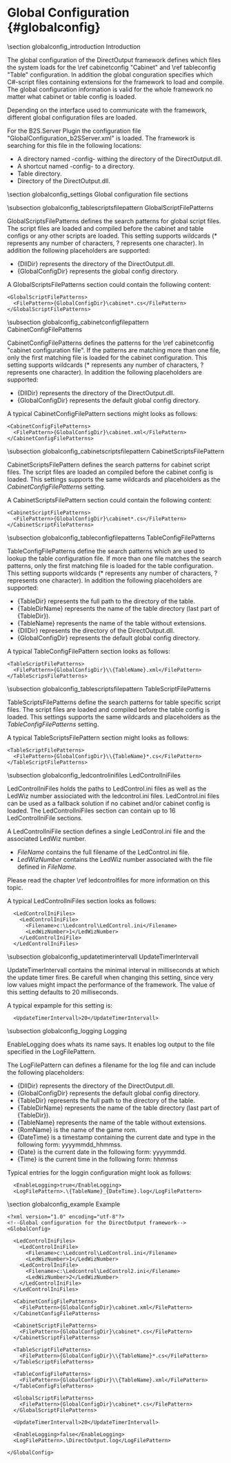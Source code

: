 ﻿Global Configuration {#globalconfig}
====================

\section globalconfig_introduction Introduction

The global configuration of the DirectOutput framework defines which files the system loads for the \ref cabinetconfig "Cabinet" and \ref tableconfig "Table" configuration. In addition the global conguration specifies which C#-script files containing extensions for the framework to load and compile. The global configuration information is valid for the whole framework no matter what cabinet or table config is loaded.

Depending on the interface used to communicate with the framework, different global configuration files are loaded. 

For the B2S.Server Plugin the configuration file "GlobalConfiguration_b2SServer.xml" is loaded. The framework is searching for this file in the following locations:

- A directory named -config- withing the directory of the DirectOutput.dll.
- A shortcut named -config- to a directory. 
- Table directory.
- Directory of the DirectOutput.dll.

\section globalconfig_settings Global configuration file sections

\subsection globalconfig_tablescriptsfilepattern GlobalScriptFilePatterns

GlobalScriptsFilePatterns defines the search patterns for global script files. The script files are loaded and compiled before the cabinet and table configs or any other scripts are loaded. 
This setting supports wildcards (* represents any number of characters, ? represents one character). In addition the following placeholders are supported:

* {DllDir} represents the directory of the DirectOutput.dll.
* {GlobalConfigDir} represents the global config directory.

A GlobalScriptsFilePatterns section could contain the following content:

~~~~~~~~~~~~~{.xml}
<GlobalScriptFilePatterns>
  <FilePattern>{GlobalConfigDir}\cabinet*.cs</FilePattern>
</GlobalScriptFilePatterns>
~~~~~~~~~~~~~


\subsection globalconfig_cabinetconfigfilepattern CabinetConfigFilePatterns

CabinetConfigFilePatterns defines the patterns for the \ref cabinetconfig "cabinet configuration file". If the patterns are matching more than one file, only the first matching file is loaded for the cabinet configuration.
This setting supports wildcards (* represents any number of characters, ? represents one character). In addition the following placeholders are supported:

* {DllDir} represents the directory of the DirectOutput.dll.
* {GlobalConfigDir} represents the default global config directory.

A typical CabinetConfigFilePattern sections might looks as follows:

~~~~~~~~~~~~~{.xml}
<CabinetConfigFilePatterns>
  <FilePattern>{GlobalConfigDir}\cabinet.xml</FilePattern>
</CabinetConfigFilePatterns>
~~~~~~~~~~~~~

\subsection globalconfig_cabinetscriptsfilepattern CabinetScriptsFilePattern

CabinetScriptsFilePattern defines the search patterns for cabinet script files. The script files are loaded an compiled before the cabinet config is loaded. This settings supports the same wildcards and placeholders as the _CabinetConfigFilePatterns_ setting.

A CabinetScriptsFilePattern section could contain the following content:

~~~~~~~~~~~~~{.xml}
<CabinetScriptFilePatterns>
  <FilePattern>{GlobalConfigDir}\cabinet*.cs</FilePattern>
</CabinetScriptFilePatterns>
~~~~~~~~~~~~~


\subsection globalconfig_tableconfigfilepatterns TableConfigFilePatterns

TableConfigFilePatterns define the search patterns which are used to lookup the table configuration file. If more than one file matches the search patterns, only the first matching file is loaded for the table configuration.
This setting supports wildcards (* represents any number of characters, ? represents one character). In addition the following placeholders are supported:

* {TableDir} represents the full path to the directory of the table.
* {TableDirName} represents the name of the table directory (last part of {TableDir}).
* {TableName} represents the name of the table without extensions.
* {DllDir} represents the directory of the DirectOutput.dll.
* {GlobalConfigDir} represents the default global config directory.

A typical TableConfigFilePattern section looks as follows:

~~~~~~~~~~~~~{.xml}
<TableScriptFilePatterns>
  <FilePattern>{GlobalConfigDir}\\{TableName}.xml</FilePattern>
</TableScripsFilePatterns>
~~~~~~~~~~~~~


\subsection globalconfig_tablescriptsfilepattern TableScriptFilePatterns

TableScriptsFilePatterns define the search patterns for table specific script files. The script files are loaded and compiled before the table config is loaded. This settings supports the same wildcards and placeholders as the _TableConfigFilePatterns_ setting.

A typical TableScriptsFilePattern section might looks as follows:

~~~~~~~~~~~~~{.xml}
<TableScriptFilePatterns>
  <FilePattern>{GlobalConfigDir}\\{TableName}*.cs</FilePattern>
</TableScriptFilePatterns>
~~~~~~~~~~~~~

\subsection globalconfig_ledcontrolinifiles LedControlIniFiles

LedControlIniFiles holds the paths to LedControl.ini files as well as the LedWiz number assiociated with the ledcontrol.ini files. LedControl.ini files can be used as a fallback solution if no cabinet and/or cabinet config is loaded. The LedControlIniFiles section can contain up to 16 LedControlIniFile sections.

A LedControlIniFile section defines a single LedControl.ini file and the associated LedWiz number.

* _FileName_ contains the full filename of the LedControl.ini file.
* _LedWizNumber_ contains the LedWiz number associated with the file defined in _FileName_.

Please read the chapter \ref ledcontrolfiles for more information on this topic.

A typical LedControlIniFiles section looks as follows:

~~~~~~~~~~~~~{.xml}
  <LedControlIniFiles>
    <LedControlIniFile>
      <Filename>c:\Ledcontrol\LedControl.ini</Filename>
      <LedWizNumber>1</LedWizNumber>
    </LedControlIniFile>
  </LedControlIniFiles>
~~~~~~~~~~~~~

\subsection globalconfig_updatetimerintervall UpdateTimerIntervall

UpdateTimerIntervall contains the minimal interval in milliseconds at which the update timer fires. Be carefull when changing this setting, since very low values might impact the performance of the framework.
The value of this setting defaults to 20 milliseconds.

A typical expample for this setting is:

~~~~~~~~~~~~~{.xml}
  <UpdateTimerIntervall>20</UpdateTimerIntervall>
~~~~~~~~~~~~~


\subsection globalconfig_logging Logging

EnableLogging does whats its name says. It enables log output to the file specified in the LogFilePattern.

The LogFilePattern can defines a filename for the log file and can include the following placeholders:

* {DllDir} represents the directory of the DirectOutput.dll.
* {GlobalConfigDir} represents the default global config directory.
* {TableDir} represents the full path to the directory of the table.
* {TableDirName} represents the name of the table directory (last part of {TableDir}).
* {TableName} represents the name of the table without extensions.
* {RomName} is the name of the game rom.
* {DateTime} is a timestamp containing the current date and type in the following form: yyyymmdd_hhmmss.
* {Date} is the current date in the following form: yyyymmdd.
* {Time} is the current time in the following form: hhmmss

Typical entries for the loggin configuration might look as follows:

~~~~~~~~~~~~~{.xml}
  <EnableLogging>true</EnableLogging>
  <LogFilePattern>.\{TableName}_{DateTime}.log</LogFilePattern>
~~~~~~~~~~~~~

\section globalconfig_example Example


~~~~~~~~~~~~~{.xml}
<?xml version="1.0" encoding="utf-8"?>
<!--Global configuration for the DirectOutput framework-->
<GlobalConfig>
  
  <LedControlIniFiles>
    <LedControlIniFile>
      <Filename>c:\Ledcontrol\LedControl.ini</Filename>
      <LedWizNumber>1</LedWizNumber>
    <LedControlIniFile>
      <Filename>c:\Ledcontrol\LedControl2.ini</Filename>
      <LedWizNumber>2</LedWizNumber>
    </LedControlIniFile>
  </LedControlIniFiles>
  
  <CabinetConfigFilePatterns>
    <FilePattern>{GlobalConfigDir}\cabinet.xml</FilePattern>
  </CabinetConfigFilePatterns>
  
  <CabinetScriptFilePatterns>
    <FilePattern>{GlobalConfigDir}\cabinet*.cs</FilePattern>
  </CabinetScriptFilePatterns>
  
  <TableScriptFilePatterns>
    <FilePattern>{GlobalConfigDir}\\{TableName}*.cs</FilePattern>
  </TableScriptFilePatterns>
  
  <TableConfigFilePatterns>
    <FilePattern>{GlobalConfigDir}\\{TableName}.xml</FilePattern>
  </TableConfigFilePatterns>
  
  <GlobalScriptFilePatterns>
    <FilePattern>{GlobalConfigDir}\cabinet*.cs</FilePattern>
  </GlobalScriptFilePatterns>
  
  <UpdateTimerIntervall>20</UpdateTimerIntervall>
  
  <EnableLogging>false</EnableLogging>
  <LogFilePattern>.\DirectOutput.log</LogFilePattern>

</GlobalConfig>

~~~~~~~~~~~~~

